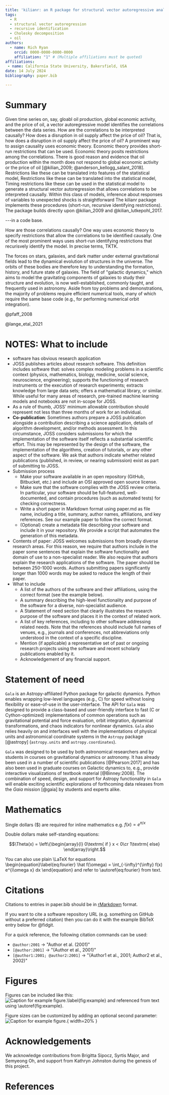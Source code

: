 ```yaml
---
title: 'kilianr: an R package for structural vector autoregressive analysis'
tags:
  - R
  - structural vector autoregression
  - recursive identification
  - Cholesky decomposition
  - oil
authors:
  - name: Rich Ryan
    orcid: 0000-0000-0000-0000
    affiliation: "1" # (Multiple affiliations must be quoted)
affiliations:
 - name: California State University, Bakersfield, USA
date: 14 July 2024
bibliography: paper.bib

---
```


# Summary

<!---
short-cut for inserting citation:
Ctrl + Alt + ]
-->

Given time series on, say, gloabl oil production, global economic activity, and the price of oil,
a vector autoregressive model identifies the correlations between the data series.
How are the correlations to be interpreted causally?
How does a disruption in oil supply affect the price of oil?
That is, how does a disruption in oil supply affect the price of oil?
A prominent way to assign causality uses economic theory.
Economic theory provides short-run restrictions that can be used.
Economic theory posits restrictions among the correlations.
There is good reason and evidence that oil production within the month
does not respond to global economic activity or the price of oil [@kilian_2009; @anderson_kellogg_salant_2018].
Restrictions like these can be translated into features of the statistical model,
Restrictions like these can be translated into the statistical model,
Timing restrictions like these can be used in the statistical model to
generate a structural vector autoregression that allows correlations to be interpreted causally.
Within this class of models,
inference about responses of variables to unexpected shocks is straightforward
The kilianr package implements these procedures (short-run, recursive identifying restrictions).
The package builds directly upon @kilian_2009 and @kilian_lutkepohl_2017.

---in a code base.

How are those correlations causally?
One way uses economic theory to specify restrictions that allow
the correlations to be identified causally.
One of the most prominent ways uses short-run identifying restrictions that
recurisvely identify the model.
In precise terms, TKTK.


The forces on stars, galaxies, and dark matter under external gravitational
fields lead to the dynamical evolution of structures in the universe. The orbits
of these bodies are therefore key to understanding the formation, history, and
future state of galaxies. The field of "galactic dynamics," which aims to model
the gravitating components of galaxies to study their structure and evolution,
is now well-established, commonly taught, and frequently used in astronomy.
Aside from toy problems and demonstrations, the majority of problems require
efficient numerical tools, many of which require the same base code (e.g., for
performing numerical orbit integration).

@pfaff_2008

@lange_etal_2021


# NOTES: What to include

- software has obvious research application
- JOSS publishes articles about research software. This definition includes software that: solves complex modeling problems in a scientific context (physics, mathematics, biology, medicine, social science, neuroscience, engineering); supports the functioning of research instruments or the execution of research experiments; extracts knowledge from large data sets; offers a mathematical library, or similar. While useful for many areas of research, pre-trained machine learning models and notebooks are not in-scope for JOSS.
- As a rule of thumb, JOSS' minimum allowable contribution should represent not less than three months of work for an individual.
- **Co-publication**: Sometimes authors prepare a JOSS publication alongside a contribution describing a science application, details of algorithm development, and/or methods assessment. In this circumstance, JOSS considers submissions for which the implementation of the software itself reflects a substantial scientific effort. This may be represented by the design of the software, the implementation of the algorithms, creation of tutorials, or any other aspect of the software. We ask that authors indicate whether related publications (published, in review, or nearing submission) exist as part of submitting to JOSS.
- Submission process
  - Make your software available in an open repository (GitHub, Bitbucket, etc.) and include an OSI approved open source license.
  - Make sure that the software complies with the JOSS review criteria. In particular, your software should be full-featured, well-documented, and      contain procedures (such as automated tests) for checking correctness.
  - Write a short paper in Markdown format using paper.md as file name, including a title, summary, author names, affiliations, and key references.     See our example paper to follow the correct format.
  - (Optional) create a metadata file describing your software and include it in your repository. We provide a script that automates the generation      of this metadata.
- Contents of paper: JOSS welcomes submissions from broadly diverse research areas. For this reason, we require that authors include in the paper some sentences that explain the software functionality and domain of use to a non-specialist reader. We also require that authors explain the research applications of the software. The paper should be between 250-1000 words. Authors submitting papers significantly longer than 1000 words may be asked to reduce the length of their paper.
- What to include
  - A list of the authors of the software and their affiliations, using the correct format (see the example below).
  - A summary describing the high-level functionality and purpose of the software for a diverse, non-specialist audience.
  - A Statement of need section that clearly illustrates the research purpose of the software and places it in the context of related work.
  - A list of key references, including to other software addressing related needs. Note that the references should include full names of venues, e.g., journals and conferences, not abbreviations only understood in the context of a specific discipline.
  - Mention (if applicable) a representative set of past or ongoing research projects using the software and recent scholarly publications enabled by it.
  - Acknowledgement of any financial support.




# Statement of need

`Gala` is an Astropy-affiliated Python package for galactic dynamics. Python
enables wrapping low-level languages (e.g., C) for speed without losing
flexibility or ease-of-use in the user-interface. The API for `Gala` was
designed to provide a class-based and user-friendly interface to fast (C or
Cython-optimized) implementations of common operations such as gravitational
potential and force evaluation, orbit integration, dynamical transformations,
and chaos indicators for nonlinear dynamics. `Gala` also relies heavily on and
interfaces well with the implementations of physical units and astronomical
coordinate systems in the `Astropy` package [@astropy] (`astropy.units` and
`astropy.coordinates`).

`Gala` was designed to be used by both astronomical researchers and by
students in courses on gravitational dynamics or astronomy. It has already been
used in a number of scientific publications [@Pearson:2017] and has also been
used in graduate courses on Galactic dynamics to, e.g., provide interactive
visualizations of textbook material [@Binney:2008]. The combination of speed,
design, and support for Astropy functionality in `Gala` will enable exciting
scientific explorations of forthcoming data releases from the *Gaia* mission
[@gaia] by students and experts alike.

# Mathematics

Single dollars ($) are required for inline mathematics e.g. $f(x) = e^{\pi/x}$

Double dollars make self-standing equations:

$$\Theta(x) = \left\{\begin{array}{l}
0\textrm{ if } x < 0\cr
1\textrm{ else}
\end{array}\right.$$

You can also use plain \LaTeX for equations
\begin{equation}\label{eq:fourier}
\hat f(\omega) = \int_{-\infty}^{\infty} f(x) e^{i\omega x} dx
\end{equation}
and refer to \autoref{eq:fourier} from text.

# Citations

Citations to entries in paper.bib should be in
[rMarkdown](http://rmarkdown.rstudio.com/authoring_bibliographies_and_citations.html)
format.

If you want to cite a software repository URL (e.g. something on GitHub without a preferred
citation) then you can do it with the example BibTeX entry below for @fidgit.

For a quick reference, the following citation commands can be used:
- `@author:2001`  ->  "Author et al. (2001)"
- `[@author:2001]` -> "(Author et al., 2001)"
- `[@author1:2001; @author2:2001]` -> "(Author1 et al., 2001; Author2 et al., 2002)"

# Figures

Figures can be included like this:
![Caption for example figure.\label{fig:example}](figure.png)
and referenced from text using \autoref{fig:example}.

Figure sizes can be customized by adding an optional second parameter:
![Caption for example figure.](figure.png){ width=20% }

# Acknowledgements

We acknowledge contributions from Brigitta Sipocz, Syrtis Major, and Semyeong
Oh, and support from Kathryn Johnston during the genesis of this project.

# References

